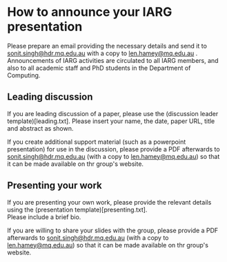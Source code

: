 # How to announce your IARG presentation

Please prepare an email providing the necessary details and send it to sonit.singh@hdr.mq.edu.au with a copy to len.hamey@mq.edu.au .
Announcements of IARG activities are circulated to all IARG members, and also to all academic staff and PhD students in the Department
of Computing.

## Leading discussion

If you are leading discussion of a paper, please use the (discussion leader template)[leading.txt].  Please insert your name, the date, paper URL, title and abstract as shown.

If you create additional support material (such as a powerpoint presentation) for use in the discussion, please provide a PDF afterwards to sonit.singh@hdr.mq.edu.au (with a copy to len.hamey@mq.edu.au) so that it can be made available on thr group's website.

## Presenting your work

If you are presenting your own work, please provide the relevant details using the (presentation template)[presenting.txt].  
Please include a brief bio.

If you are willing to share your slides with the group, please provide a PDF afterwards to sonit.singh@hdr.mq.edu.au (with a copy to len.hamey@mq.edu.au) so that it can be made available on thr group's website.

